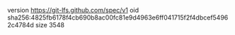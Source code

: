 version https://git-lfs.github.com/spec/v1
oid sha256:4825fb6178f4cb690b8ac00fc81e9d4963e6ff041715f2f4dbcef54962c4784d
size 3548
